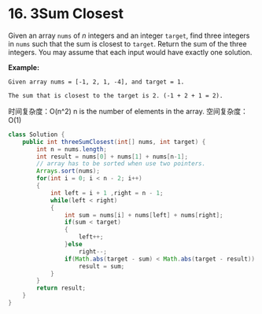 # 16. 3Sum Closest



Given an array `nums` of _n_ integers and an integer `target`, find three integers in `nums` such that the sum is closest to `target`. Return the sum of the three integers. You may assume that each input would have exactly one solution.

**Example:**

```text
Given array nums = [-1, 2, 1, -4], and target = 1.

The sum that is closest to the target is 2. (-1 + 2 + 1 = 2).
```



时间复杂度：O\(n^2\) n is the number of elements in the array. 空间复杂度： O\(1\)

```java
class Solution {
    public int threeSumClosest(int[] nums, int target) {
        int n = nums.length;
        int result = nums[0] + nums[1] + nums[n-1];
        // array has to be sorted when use two pointers.
        Arrays.sort(nums);
        for(int i = 0; i < n - 2; i++)
        {
            int left = i + 1 ,right = n - 1;
            while(left < right)
            {
                int sum = nums[i] + nums[left] + nums[right];
                if(sum < target)
                {
                    left++;
                }else
                    right--;
                if(Math.abs(target - sum) < Math.abs(target - result))
                    result = sum;
            }
        }
        return result;
    }
}
```



